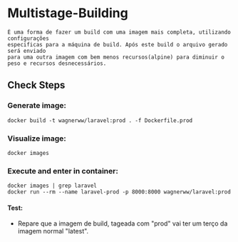 # Multistage-Building
    É uma forma de fazer um build com uma imagem mais completa, utilizando configurações
    especificas para a máquina de build. Após este build o arquivo gerado será enviado
    para uma outra imagem com bem menos recursos(alpine) para diminuir o peso e recursos desnecessários.
## Check Steps

### Generate image:
    docker build -t wagnerww/laravel:prod . -f Dockerfile.prod

### Visualize image:
    docker images

### Execute and enter in container:
    docker images | grep laravel
    docker run --rm --name laravel-prod -p 8000:8000 wagnerww/laravel:prod

#### Test:
- Repare que a imagem de build, tageada com "prod" vai ter um terço da imagem normal "latest".
